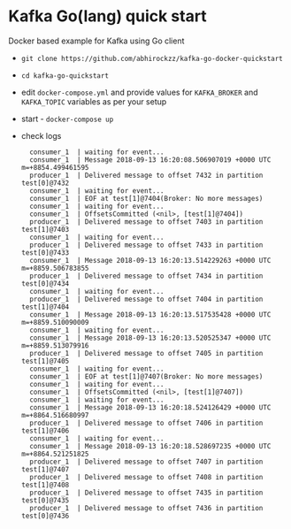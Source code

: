 # Kafka Go(lang) quick start

Docker based example for Kafka using Go client

- `git clone https://github.com/abhirockzz/kafka-go-docker-quickstart`
- `cd kafka-go-quickstart`
- edit `docker-compose.yml` and provide values for `KAFKA_BROKER` and `KAFKA_TOPIC` variables as per your setup
- start - `docker-compose up`
- check logs

		consumer_1  | waiting for event...
		consumer_1  | Message 2018-09-13 16:20:08.506907019 +0000 UTC m=+8854.499461595
		producer_1  | Delivered message to offset 7432 in partition test[0]@7432
		consumer_1  | waiting for event...
		consumer_1  | EOF at test[1]@7404(Broker: No more messages)
		consumer_1  | waiting for event...
		consumer_1  | OffsetsCommitted (<nil>, [test[1]@7404])
		producer_1  | Delivered message to offset 7403 in partition test[1]@7403
		consumer_1  | waiting for event...
		producer_1  | Delivered message to offset 7433 in partition test[0]@7433
		consumer_1  | Message 2018-09-13 16:20:13.514229263 +0000 UTC m=+8859.506783855
		producer_1  | Delivered message to offset 7434 in partition test[0]@7434
		consumer_1  | waiting for event...
		producer_1  | Delivered message to offset 7404 in partition test[1]@7404
		consumer_1  | Message 2018-09-13 16:20:13.517535428 +0000 UTC m=+8859.510090009
		consumer_1  | waiting for event...
		consumer_1  | Message 2018-09-13 16:20:13.520525347 +0000 UTC m=+8859.513079916
		producer_1  | Delivered message to offset 7405 in partition test[1]@7405
		consumer_1  | waiting for event...
		consumer_1  | EOF at test[1]@7407(Broker: No more messages)
		consumer_1  | waiting for event...
		consumer_1  | OffsetsCommitted (<nil>, [test[1]@7407])
		consumer_1  | waiting for event...
		consumer_1  | Message 2018-09-13 16:20:18.524126429 +0000 UTC m=+8864.516680997
		producer_1  | Delivered message to offset 7406 in partition test[1]@7406
		consumer_1  | waiting for event...
		consumer_1  | Message 2018-09-13 16:20:18.528697235 +0000 UTC m=+8864.521251825
		producer_1  | Delivered message to offset 7407 in partition test[1]@7407
		producer_1  | Delivered message to offset 7408 in partition test[1]@7408
		producer_1  | Delivered message to offset 7435 in partition test[0]@7435
		producer_1  | Delivered message to offset 7436 in partition test[0]@7436